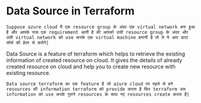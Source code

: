 # Data Source in Terraform

```Suppose azure cloud मैं एक resource group के अंदर एक virtual network बना हुआ है और आपके पास एक requirement आती है की आपको उसी resource group के अंदर और उसी virtual network को use करके एक virtual machine बनानी है तो ते ये आप डाटा सोर्स की हेल्प से करोगे|```

Data Source is a feature of terraform which helps to retrieve the existing information of created resource on cloud. It gives the details of already created resource on cloud and help you to create new resource with existing resource.

```Data source terraform का एक feature है जो azure cloud पर पहले से बने resources की information terraform को provide करता है फिर terraform उस information को use करके पुराने resources के साथ नए resources create करता हैं|```
